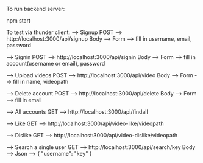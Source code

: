 To run backend server:

npm start

To test via thunder client:
--> Signup
POST --> http://localhost:3000/api/signup
Body --> Form --> fill in username, email, password

--> Signin
POST --> http://localhost:3000/api/signin
Body --> Form --> fill in account(username or email), password

--> Upload videos
POST --> http://localhost:3000/api/video
Body --> Form --> fill in name, videopath

--> Delete account
POST --> http://localhost:3000/api/delete
Body --> Form --> fill in email

--> All accounts
GET --> http://localhost:3000/api/findall

--> Like
GET --> http://localhost:3000/api/video-like/videopath

--> Dislike
GET --> http://localhost:3000/api/video-dislike/videopath

--> Search a single user
GET --> http://localhost:3000/api/search/key
Body --> Json --> { "username": "key" }
